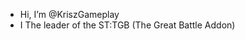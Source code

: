-  Hi, I’m @KriszGameplay
-  I The leader of the ST:TGB (The Great Battle Addon)

<!---
KriszGameplay/KriszGameplay is a ✨ special ✨ repository because its `README.md` (this file) appears on your GitHub profile.
You can click the Preview link to take a look at your changes.
--->
